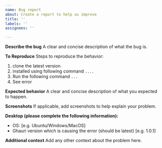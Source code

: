 ```yaml
---
name: Bug report
about: Create a report to help us improve
title: ''
labels: ''
assignees: ''

---
```


**Describe the bug**
A clear and concise description of what the bug is.

**To Reproduce**
Steps to reproduce the behavior:
1. clone the latest version
2. installed using following command ```....```
3. Run the following command ```...```
4. See error

**Expected behavior**
A clear and concise description of what you expected to happen.

**Screenshots**
If applicable, add screenshots to help explain your problem.

**Desktop (please complete the following information):**
 - OS: [e.g. Ubuntu/Windows/MacOS]
 - Ghauri version which is causing the error (should be latest) [e.g. 1.0.1]

**Additional context**
Add any other context about the problem here.

